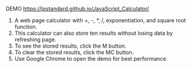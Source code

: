 DEMO https://lpstandard.github.io/JavaScript_Calculator/

1. A web page calculator with +, -, *, /, exponentiation, and square root function. 
2. This calculator can also store ten results without losing data by refreshing page.  
3. To see the stored results, click the M button. 
4. To clear the stored results, click the MC button.
5. Use Google Chrome to open the demo for best performance.  